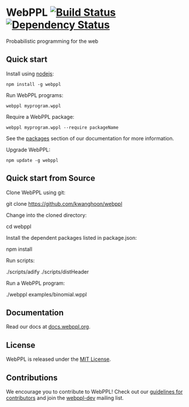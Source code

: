 WebPPL [![Build Status](https://travis-ci.org/probmods/webppl.svg?branch=dev)](https://travis-ci.org/probmods/webppl) [![Dependency Status](https://david-dm.org/probmods/webppl.svg)](https://david-dm.org/probmods/webppl)
======

Probabilistic programming for the web

## Quick start

Install using [nodejs](http://nodejs.org):

    npm install -g webppl

Run WebPPL programs:

    webppl myprogram.wppl

Require a WebPPL package:

    webppl myprogram.wppl --require packageName

See the [packages](http://docs.webppl.org/en/master/packages.html#packages) section of our documentation for more information.

Upgrade WebPPL:

    npm update -g webppl

## Quick start from Source

Clone WebPPL using git:

   git clone https://github.com/kwanghoon/webppl

Change into the cloned directory:

   cd webppl

Install the dependent packages listed in package.json:

   npm install

Run scripts:

   ./scripts/adify
   ./scripts/distHeader

Run a WebPPL program:

   ./webppl examples/binomial.wppl


## Documentation

Read our docs at [docs.webppl.org](http://docs.webppl.org/).

## License

WebPPL is released under the [MIT License](LICENSE.md).

## Contributions

We encourage you to contribute to WebPPL! Check out our [guidelines for contributors](CONTRIBUTING.md) and join the [webppl-dev](https://groups.google.com/forum/#!forum/webppl-dev) mailing list.
